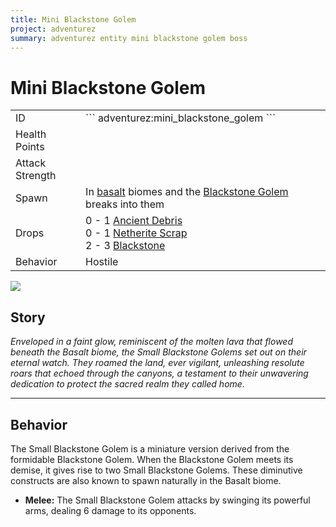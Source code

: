 ```yaml
---
title: Mini Blackstone Golem
project: adventurez
summary: adventurez entity mini blackstone golem boss
---
```

# Mini Blackstone Golem
<div class="main_table">
<div class="left_main_table">
<table class="left_table">
    <tbody>
        <tr>
            <td class="first-column">ID</td>
            <td class="second-column">
            ```
            adventurez:mini_blackstone_golem
            ```
            </td>
        </tr>
        <tr id="linear-top">
            <td class="first-column">Health Points</td>
            <td class="second-column icon-element" icon-count="50" icon-id="heart"></td>
        </tr>
        <tr id="linear-top">
            <td class="first-column">Attack Strength</td>
            <td class="second-column icon-element" icon-count="6" icon-id="melee" icon-exclusive></td>
        </tr>
        <tr id="linear-top">
            <td class="first-column">Spawn</td>
            <td class="second-column">In <a href="https://minecraft.wiki/w/Basalt_Deltas" target="_blank">basalt</a> biomes and the <a href="../../Entities/Blackstone_Golem/">Blackstone Golem </a> breaks into them</td>
        </tr>
        <tr id="linear-top">
            <td class="first-column">Drops</td>
               <td class="second-column icon-element" icon-count="5" icon-id="experience" icon-exclusive>0 - 1 <a href="https://minecraft.wiki/w/Ancient_Debris" target="_blank">Ancient Debris</a><br>0 - 1 <a href="https://minecraft.wiki/w/Netherite_Scrap" target="_blank">Netherite Scrap</a><br>2 - 3 <a href="https://minecraft.wiki/w/Blackstone" target="_blank">Blackstone</a></td>
        </tr>
        <tr id="linear-top">
            <td class="first-column">Behavior</td>
            <td class="second-column">Hostile</td>
        </tr>
    </tbody>
</table>
</div>
    <img src="/wiki/assets/adventurez/entities/mini_blackstone_golem.png" loading="lazy" class="right_img_table"/>
</div>

## Story

*Enveloped in a faint glow, reminiscent of the molten lava that flowed beneath the Basalt biome, the Small Blackstone Golems set out on their eternal watch. They roamed the land, ever vigilant, unleashing resolute roars that echoed through the canyons, a testament to their unwavering dedication to protect the sacred realm they called home.*

---

## Behavior

The Small Blackstone Golem is a miniature version derived from the formidable Blackstone Golem. When the Blackstone Golem meets its demise, it gives rise to two Small Blackstone Golems. These diminutive constructs are also known to spawn naturally in the Basalt biome.

* **Melee:** The Small Blackstone Golem attacks by swinging its powerful arms, dealing 6 damage to its opponents.
